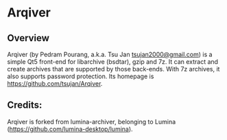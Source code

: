 # Arqiver

## Overview

Arqiver (by Pedram Pourang, a.k.a. Tsu Jan <tsujan2000@gmail.com>) is a simple Qt5 front-end for libarchive (bsdtar), gzip and 7z. It can extract and create archives that are supported by those back-ends. With 7z archives, it also supports password protection. Its homepage is <https://github.com/tsujan/Arqiver>.

## Credits:

Arqiver is forked from lumina-archiver, belonging to Lumina (<https://github.com/lumina-desktop/lumina>).
